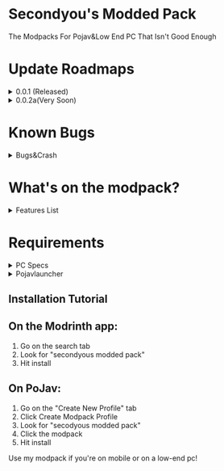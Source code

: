 # Secondyou's Modded Pack

The Modpacks For Pojav&Low End PC That Isn't Good Enough

# Update Roadmaps
<details>
<summary>0.0.1 (Released)</summary>

Current Updates&Mods

- ~~Refined&AE2 Addons~~ (Added)
- ~~Locator Compass~~ (Added)
- New Adventure&Biomes
- Jetpacks!!! Yay
- ~~Quests&Shops~~ Only Quests
- ~~New Menu's~~ Released
- <Cancelled You Need To Install Manually>

</details>


<details>
<summary>0.0.2a(Very Soon)</summary>

- Greg Tech (Its Modern One)
- Aether World
- <Removed Due To Copyright Issue>
- New Quests&Chapter
- Slient Gear (Its Good I Tried But Its Freaking Hard To Understand)
- Mine Dimensions
- RF Tools
  
</details>

# Known Bugs


<details>
<summary>Bugs&Crash</summary>

Known Bugs

- Powah Energy Cell Doesn't Connect Any Cable (Optfine problems)
- Pure Emerald Mods Pickaxe Has Broken Drop Rates Of Pure Emerald
- Problems With Solar Cell Powers Exporting
- GUI Lags

Crashes/Breaking Problems

- Xaero Minimap Random Crashes
- Solar Cell Mods Java Problems (Its Fine Now)
- Modern Ui Crash (Pojavlauncher Related Issue)

</details>



# What's on the modpack?


<details>
<summary>Features List</summary>

- Storage
- Digital Storage
- Factory
- Generators
- Backpacks
- Project E
- Small Adventure
- New Emerald Tools

</details>



# Requirements

<details>
<summary>PC Specs</summary>
Allocated RAM:
Minimum: 3GB
Recommended: 6GB

CPU:
Minimum: Core i3-6100 Or AMD Athlon 3000G
Recommended: Core i5-11400 Or AMD Ryzen 5 5000

GPU:
Minimum: Integrated GPU
Recommended: Nvidia GeForce GTX 1080 Ti Or Radeon 6800 XT
</details>


<details>
<summary>Pojavlauncher</summary>
RAM:
Min: 4GB
Rec: 6GB

CPU:
Minimum:
SD 645 MT Helio G80 Or Exynos 880
Recommended:
Dimensity 9300

GPU
Minimum: Adreno 210
Recommended: ``best phone gpu`` (Not Mobile GPU < #19)

</details>

## Installation Tutorial
On the Modrinth app:
---
1. Go on the search tab
2. Look for "secondyous modded pack"
3. Hit install

On PoJav:
---
1. Go on the "Create New Profile" tab
2. Click Create Modpack Profile
3. Look for "secodyous modded pack"
4. Click the modpack
5. Hit install


Use my modpack if you're on mobile or on a low-end pc!
